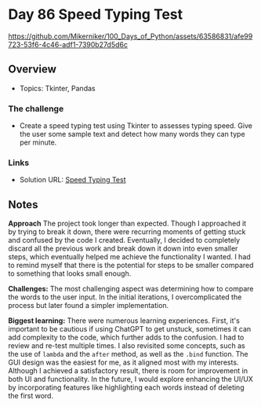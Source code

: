 # Day 86 Speed Typing Test

https://github.com/Mikerniker/100_Days_of_Python/assets/63586831/afe99723-53f6-4c46-adf1-7390b27d5d6c

## Overview

- Topics: Tkinter, Pandas

### The challenge

- Create a speed typing test using Tkinter to assesses typing speed. Give the user some sample text and detect how many words they can type per minute.

### Links

- Solution URL: [Speed Typing Test](https://github.com/Mikerniker/100_Days_of_Python/tree/main/Day86)

## Notes
**Approach**
The project took longer than expected. Though I approached it by trying to break it down, there were recurring moments of getting stuck and confused by the code I created. Eventually, I decided to completely discard all the previous work and break down it down into even smaller steps, which eventually helped me achieve the functionality I wanted. I had to remind myself that there is the potential for steps to be smaller compared to something that looks small enough.

**Challenges:** 
The most challenging aspect was determining how to compare the words to the user input. In the initial iterations, I overcomplicated the process but later found a simpler implementation.

**Biggest learning:**
There were numerous learning experiences. First, it's important to be cautious if using ChatGPT to get unstuck, sometimes it can add complexity to the code, which further adds to the confusion. I had to review and re-test multiple times. 
I also revisited some concepts, such as the use of ```lambda``` and the ```after``` method, as well as the ```.bind``` function.
The GUI design was the easiest for me, as it aligned most with my interests. Although I achieved a satisfactory result, there is room for improvement in both UI and functionality. In the future, I would explore enhancing the UI/UX by incorporating features like highlighting each words instead of deleting the first word.

